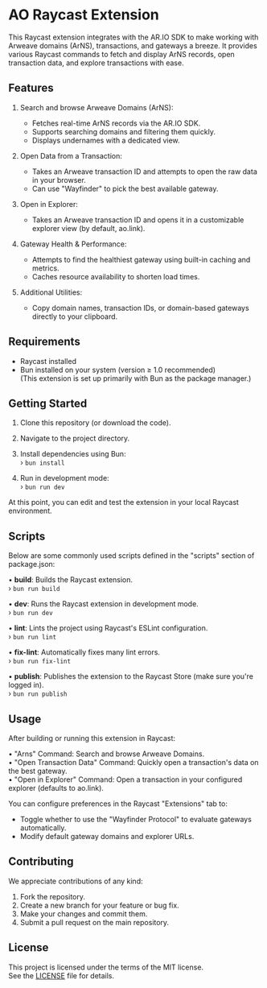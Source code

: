 # AO Raycast Extension

This Raycast extension integrates with the AR.IO SDK to make working with Arweave domains (ArNS), transactions, and gateways a breeze. It provides various Raycast commands to fetch and display ArNS records, open transaction data, and explore transactions with ease.

## Features

1. Search and browse Arweave Domains (ArNS):
   - Fetches real-time ArNS records via the AR.IO SDK.
   - Supports searching domains and filtering them quickly.
   - Displays undernames with a dedicated view.

2. Open Data from a Transaction:
   - Takes an Arweave transaction ID and attempts to open the raw data in your browser.
   - Can use "Wayfinder" to pick the best available gateway.

3. Open in Explorer:
   - Takes an Arweave transaction ID and opens it in a customizable explorer view (by default, ao.link).

4. Gateway Health & Performance:
   - Attempts to find the healthiest gateway using built-in caching and metrics.
   - Caches resource availability to shorten load times.

5. Additional Utilities:
   - Copy domain names, transaction IDs, or domain-based gateways directly to your clipboard.

## Requirements

- Raycast installed
- Bun installed on your system (version ≥ 1.0 recommended)  
  (This extension is set up primarily with Bun as the package manager.)

## Getting Started

1. Clone this repository (or download the code).
2. Navigate to the project directory.
3. Install dependencies using Bun:  
   › `bun install`

4. Run in development mode:  
   › `bun run dev`

At this point, you can edit and test the extension in your local Raycast environment.

## Scripts

Below are some commonly used scripts defined in the "scripts" section of package.json:

• <strong>build</strong>: Builds the Raycast extension.  
  › `bun run build`

• <strong>dev</strong>: Runs the Raycast extension in development mode.  
  › `bun run dev`

• <strong>lint</strong>: Lints the project using Raycast's ESLint configuration.  
  › `bun run lint`

• <strong>fix-lint</strong>: Automatically fixes many lint errors.  
  › `bun run fix-lint`

• <strong>publish</strong>: Publishes the extension to the Raycast Store (make sure you're logged in).  
  › `bun run publish`

## Usage

After building or running this extension in Raycast:

• "Arns" Command: Search and browse Arweave Domains.  
• "Open Transaction Data" Command: Quickly open a transaction's data on the best gateway.  
• "Open in Explorer" Command: Open a transaction in your configured explorer (defaults to ao.link).

You can configure preferences in the Raycast "Extensions" tab to:
- Toggle whether to use the "Wayfinder Protocol" to evaluate gateways automatically.
- Modify default gateway domains and explorer URLs.

## Contributing

We appreciate contributions of any kind:

1. Fork the repository.  
2. Create a new branch for your feature or bug fix.  
3. Make your changes and commit them.  
4. Submit a pull request on the main repository.

## License

This project is licensed under the terms of the MIT license.  
See the [LICENSE](./LICENSE) file for details.
